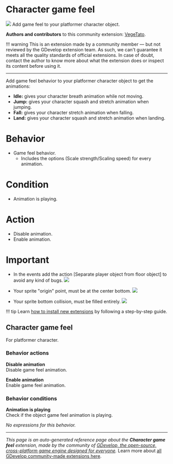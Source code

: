 # Character game feel

<img src="https://asset-resources.gdevelop.io/public-resources/Icons/Line Hero Pack/Master/SVG/Videogames/a9c73353ecb47ef44b3cf3c744d303a7df2b28787b82eeb1d9cceb2a3980ad9c_Videogames_videogame_pacman_game_video.svg" class="extension-icon"></img>
Add game feel to your platformer character object.

**Authors and contributors** to this community extension: [VegeTato](https://gd.games/VegeTato).

!!! warning
    This is an extension made by a community member — but not reviewed
    by the GDevelop extension team. As such, we can't guarantee it
    meets all the quality standards of official extensions. In case of
    doubt, contact the author to know more about what the extension
    does or inspect its content before using it.

---

Add game feel behavior to your platformer character object to get the animations:


- **Idle:** gives your character breath animation while not moving.
- **Jump:** gives your character squash and stretch animation when jumping.
- **Fall:** gives your character stretch animation when falling.
- **Land:** gives your character squash and stretch animation when landing.

# Behavior

- Game feel behavior.
   - Includes the options (Scale strength/Scaling speed) for every animation.

# Condition

- Animation is playing.

# Action

- Disable animation.
- Enable animation.

# Important

- In the events add the action [Separate player object from floor object] to avoid any kind of bugs.
![](https://i.imgur.com/TtdrAFp.png)

- Your sprite "origin" point, must be at the center bottom.
![](https://i.imgur.com/OdNv0cu.png)

- Your sprite bottom collision, must be filled entirely.
![](https://i.imgur.com/sHGOeqW.png)

!!! tip
    Learn [how to install new extensions](/gdevelop5/extensions/search) by following a step-by-step guide.



## Character game feel 

For platformer character. 

### Behavior actions

**Disable animation**  
Disable game feel animation.

**Enable animation**  
Enable game feel animation.

### Behavior conditions

**Animation is playing**  
Check if the object game feel animation is playing.

_No expressions for this behavior._



---

*This page is an auto-generated reference page about the **Character game feel** extension, made by the community of [GDevelop, the open-source, cross-platform game engine designed for everyone](https://gdevelop.io/).* Learn more about [all GDevelop community-made extensions here](/gdevelop5/extensions).